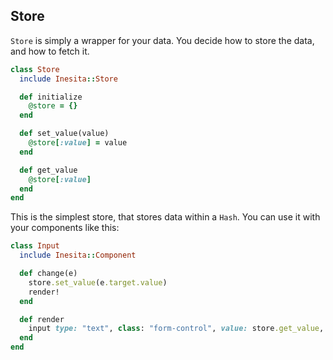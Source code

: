 ## Store

`Store` is simply a wrapper for your data. You decide how to store the data, and how to fetch it.

```ruby
class Store
  include Inesita::Store

  def initialize
    @store = {}
  end

  def set_value(value)
    @store[:value] = value
  end

  def get_value
    @store[:value]
  end
end
```

This is the simplest store, that stores data within a `Hash`. You can use it with your components like this:

```ruby
class Input
  include Inesita::Component

  def change(e)
    store.set_value(e.target.value)
    render!
  end

  def render
    input type: "text", class: "form-control", value: store.get_value, onchange: ->(e) { change(e) }
  end
end
```
